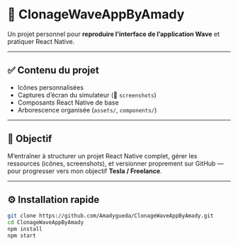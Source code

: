 # 📱 ClonageWaveAppByAmady

Un projet personnel pour **reproduire l’interface de l’application Wave** et pratiquer React Native.

---

## ✅ Contenu du projet

- Icônes personnalisées
- Captures d’écran du simulateur (📂 `screenshots`)
- Composants React Native de base
- Arborescence organisée (`assets/`, `components/`)

---

## 🚀 Objectif

M’entraîner à structurer un projet React Native complet, gérer les ressources (icônes, screenshots), et versionner proprement sur GitHub — pour progresser vers mon objectif **Tesla / Freelance**.

---

## ⚙️ Installation rapide

```bash
git clone https://github.com/Amadygueda/ClonageWaveAppByAmady.git
cd ClonageWaveAppByAmady
npm install
npm start
